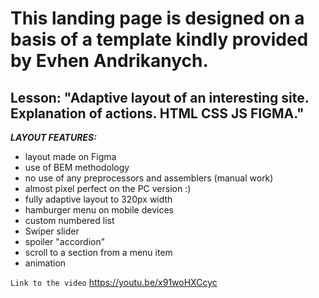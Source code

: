 # This landing page is designed on a basis of a template kindly provided by Evhen Andrikanych. <br>

## Lesson: "Adaptive layout of an interesting site. Explanation of actions. HTML CSS JS FIGMA." <br>

**_LAYOUT FEATURES:_**

- layout made on Figma
- use of BEM methodology
- no use of any preprocessors and assemblers (manual work)
- almost pixel perfect on the PC version :)
- fully adaptive layout to 320px width
- hamburger menu on mobile devices
- custom numbered list
- Swiper slider
- spoiler "accordion"
- scroll to a section from a menu item
- animation

`Link to the video`
https://youtu.be/x91woHXCcyc
